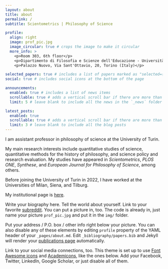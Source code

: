 ```yaml
---
layout: about
title: about
permalink: /
subtitle: Scientometrics | Philosophy of Science

profile:
  align: right
  image: prof_pic.jpg
  image_circular: true # crops the image to make it circular
  more_info: >
    <p>Room 303, 6th floor</p>
    <p>Dipartimento di Filosofia e Scienze dell'Educazione - Università degli Studi di Torino</p>
    <p>Palazzo Nuovo, Via Sant'Ottavio, 20, Torino (Italy)</p>

selected_papers: true # includes a list of papers marked as "selected={true}"
social: true # includes social icons at the bottom of the page

announcements:
  enabled: true # includes a list of news items
  scrollable: true # adds a vertical scroll bar if there are more than 3 news items
  limit: 5 # leave blank to include all the news in the `_news` folder

latest_posts:
  enabled: true
  scrollable: true # adds a vertical scroll bar if there are more than 3 new posts items
  limit: 3 # leave blank to include all the blog posts
---
```


I am assistant professor in philosophy of science at the University of Turin. 

My main research interests include quantitative studies of science, quantitative methods for the history of philosophy, and science policy and research evaluation. My studies have appeared in *Scientometrics*, *PLOS ONE*, *Synthese*, and *European Journal for Philosophy of Science*, among others. 

Before joining the University of Turin in 2022, I have worked at the Universities of Milan, Siena, and Tilburg.

My institutional page is [here](https://www.dfe.unito.it/do/docenti.pl/Alias?eugenio.petrovich#tab-profilo).

Write your biography here. Tell the world about yourself. Link to your favorite [subreddit](http://reddit.com). You can put a picture in, too. The code is already in, just name your picture `prof_pic.jpg` and put it in the `img/` folder.

Put your address / P.O. box / other info right below your picture. You can also disable any of these elements by editing `profile` property of the YAML header of your `_pages/about.md`. Edit `_bibliography/papers.bib` and Jekyll will render your [publications page](/al-folio/publications/) automatically.

Link to your social media connections, too. This theme is set up to use [Font Awesome icons](https://fontawesome.com/) and [Academicons](https://jpswalsh.github.io/academicons/), like the ones below. Add your Facebook, Twitter, LinkedIn, Google Scholar, or just disable all of them.
